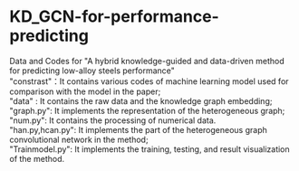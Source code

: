 # KD_GCN-for-performance-predicting
Data and Codes for "A hybrid knowledge-guided and data-driven method for predicting low-alloy steels performance"  
"constrast"：It contains various codes of machine learning model used for comparison with the model in the paper;  
"data" : It contains the raw data and the knowledge graph embedding;  
"graph.py": It implements the representation of the heterogeneous graph;  
"num.py": It contains the processing of numerical data.  
"han.py,hcan.py": It implements the part of the heterogeneous graph convolutional network in the method;  
"Trainmodel.py": It implements the training, testing, and result visualization of the method.
